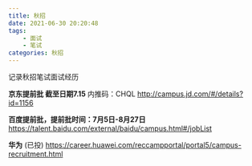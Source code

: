 ```yaml
---
title: 秋招
date: 2021-06-30 20:20:48
tags: 
    - 面试
    - 笔试
categories: 秋招
---
```


记录秋招笔试面试经历
<!-- more -->

**京东提前批 截至日期7.15** 
内推码：CHQL
http://campus.jd.com/#/details?id=1156

**百度提前批，提前批时间：7月5日-8月27日**
https://talent.baidu.com/external/baidu/campus.html#/jobList

**华为** (已投)
https://career.huawei.com/reccampportal/portal5/campus-recruitment.html

